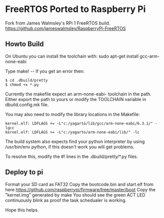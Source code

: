 # FreeRTOS Ported to Raspberry Pi

Fork from James Walmsley's RPi 1 FreeRTOS build.
https://github.com/jameswalmsley/RaspberryPi-FreeRTOS

## Howto Build

On Ubuntu you can install the toolchain with: sudo apt-get install gcc-arm-none-eabi

Type make! -- If you get an error then:

    $ cd .dbuild/pretty
    $ chmod +x *.py

Currently the makefile expect an arm-none-eabi- toolchain in the path. Either export the path to yours or
modify the TOOLCHAIN variable in dbuild.config.mk file.

You may also need to modify the library locations in the Makefile:

    kernel.elf: LDFLAGS += -L"c:/yagarto/lib/gcc/arm-none-eabi/6.3.1/" -lgcc
    kernel.elf: LDFLAGS += -L"c:/yagarto/arm-none-eabi/lib/" -lc

The build system also expects find your python interpreter by using /usr/bin/env python,
if this doesn't work you will get problems.

To resolve this, modify the #! lines in the .dbuild/pretty/*.py files.

## Deploy to pi
Format your SD card as FAT32
Copy the bootcode.bin and start.elf from here https://github.com/raspberrypi/firmware/tree/master/boot
Copy the "kernel.img" generated by make
You should see the green ACT LED continuously blink as proof the task schedualer is working.

Hope this helps.
